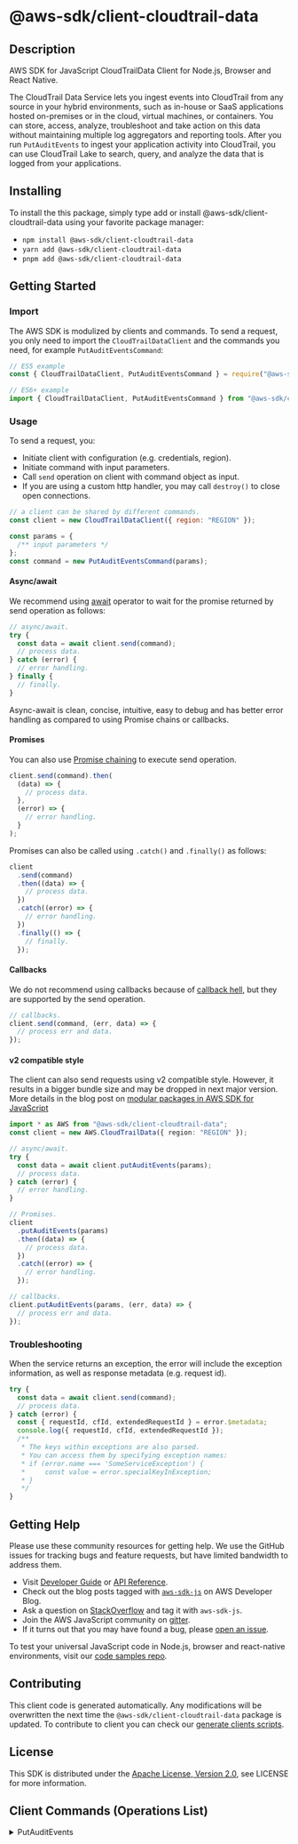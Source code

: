 <!-- generated file, do not edit directly -->

# @aws-sdk/client-cloudtrail-data

## Description

AWS SDK for JavaScript CloudTrailData Client for Node.js, Browser and React Native.

<p>The CloudTrail Data Service lets you ingest events into CloudTrail from any source in your
hybrid environments, such as in-house or SaaS applications hosted on-premises or in the cloud,
virtual machines, or containers. You can store, access, analyze, troubleshoot and take action on
this data without maintaining multiple log aggregators and reporting tools. After you run
<code>PutAuditEvents</code> to ingest your application activity into CloudTrail, you can use CloudTrail Lake to search, query, and analyze the data that is logged
from your applications.</p>

## Installing

To install the this package, simply type add or install @aws-sdk/client-cloudtrail-data
using your favorite package manager:

- `npm install @aws-sdk/client-cloudtrail-data`
- `yarn add @aws-sdk/client-cloudtrail-data`
- `pnpm add @aws-sdk/client-cloudtrail-data`

## Getting Started

### Import

The AWS SDK is modulized by clients and commands.
To send a request, you only need to import the `CloudTrailDataClient` and
the commands you need, for example `PutAuditEventsCommand`:

```js
// ES5 example
const { CloudTrailDataClient, PutAuditEventsCommand } = require("@aws-sdk/client-cloudtrail-data");
```

```ts
// ES6+ example
import { CloudTrailDataClient, PutAuditEventsCommand } from "@aws-sdk/client-cloudtrail-data";
```

### Usage

To send a request, you:

- Initiate client with configuration (e.g. credentials, region).
- Initiate command with input parameters.
- Call `send` operation on client with command object as input.
- If you are using a custom http handler, you may call `destroy()` to close open connections.

```js
// a client can be shared by different commands.
const client = new CloudTrailDataClient({ region: "REGION" });

const params = {
  /** input parameters */
};
const command = new PutAuditEventsCommand(params);
```

#### Async/await

We recommend using [await](https://developer.mozilla.org/en-US/docs/Web/JavaScript/Reference/Operators/await)
operator to wait for the promise returned by send operation as follows:

```js
// async/await.
try {
  const data = await client.send(command);
  // process data.
} catch (error) {
  // error handling.
} finally {
  // finally.
}
```

Async-await is clean, concise, intuitive, easy to debug and has better error handling
as compared to using Promise chains or callbacks.

#### Promises

You can also use [Promise chaining](https://developer.mozilla.org/en-US/docs/Web/JavaScript/Guide/Using_promises#chaining)
to execute send operation.

```js
client.send(command).then(
  (data) => {
    // process data.
  },
  (error) => {
    // error handling.
  }
);
```

Promises can also be called using `.catch()` and `.finally()` as follows:

```js
client
  .send(command)
  .then((data) => {
    // process data.
  })
  .catch((error) => {
    // error handling.
  })
  .finally(() => {
    // finally.
  });
```

#### Callbacks

We do not recommend using callbacks because of [callback hell](http://callbackhell.com/),
but they are supported by the send operation.

```js
// callbacks.
client.send(command, (err, data) => {
  // process err and data.
});
```

#### v2 compatible style

The client can also send requests using v2 compatible style.
However, it results in a bigger bundle size and may be dropped in next major version. More details in the blog post
on [modular packages in AWS SDK for JavaScript](https://aws.amazon.com/blogs/developer/modular-packages-in-aws-sdk-for-javascript/)

```ts
import * as AWS from "@aws-sdk/client-cloudtrail-data";
const client = new AWS.CloudTrailData({ region: "REGION" });

// async/await.
try {
  const data = await client.putAuditEvents(params);
  // process data.
} catch (error) {
  // error handling.
}

// Promises.
client
  .putAuditEvents(params)
  .then((data) => {
    // process data.
  })
  .catch((error) => {
    // error handling.
  });

// callbacks.
client.putAuditEvents(params, (err, data) => {
  // process err and data.
});
```

### Troubleshooting

When the service returns an exception, the error will include the exception information,
as well as response metadata (e.g. request id).

```js
try {
  const data = await client.send(command);
  // process data.
} catch (error) {
  const { requestId, cfId, extendedRequestId } = error.$metadata;
  console.log({ requestId, cfId, extendedRequestId });
  /**
   * The keys within exceptions are also parsed.
   * You can access them by specifying exception names:
   * if (error.name === 'SomeServiceException') {
   *     const value = error.specialKeyInException;
   * }
   */
}
```

## Getting Help

Please use these community resources for getting help.
We use the GitHub issues for tracking bugs and feature requests, but have limited bandwidth to address them.

- Visit [Developer Guide](https://docs.aws.amazon.com/sdk-for-javascript/v3/developer-guide/welcome.html)
  or [API Reference](https://docs.aws.amazon.com/AWSJavaScriptSDK/v3/latest/index.html).
- Check out the blog posts tagged with [`aws-sdk-js`](https://aws.amazon.com/blogs/developer/tag/aws-sdk-js/)
  on AWS Developer Blog.
- Ask a question on [StackOverflow](https://stackoverflow.com/questions/tagged/aws-sdk-js) and tag it with `aws-sdk-js`.
- Join the AWS JavaScript community on [gitter](https://gitter.im/aws/aws-sdk-js-v3).
- If it turns out that you may have found a bug, please [open an issue](https://github.com/aws/aws-sdk-js-v3/issues/new/choose).

To test your universal JavaScript code in Node.js, browser and react-native environments,
visit our [code samples repo](https://github.com/aws-samples/aws-sdk-js-tests).

## Contributing

This client code is generated automatically. Any modifications will be overwritten the next time the `@aws-sdk/client-cloudtrail-data` package is updated.
To contribute to client you can check our [generate clients scripts](https://github.com/aws/aws-sdk-js-v3/tree/main/scripts/generate-clients).

## License

This SDK is distributed under the
[Apache License, Version 2.0](http://www.apache.org/licenses/LICENSE-2.0),
see LICENSE for more information.

## Client Commands (Operations List)

<details>
<summary>
PutAuditEvents
</summary>

[Command API Reference](https://docs.aws.amazon.com/AWSJavaScriptSDK/v3/latest/clients/client-cloudtrail-data/classes/putauditeventscommand.html) / [Input](https://docs.aws.amazon.com/AWSJavaScriptSDK/v3/latest/clients/client-cloudtrail-data/interfaces/putauditeventscommandinput.html) / [Output](https://docs.aws.amazon.com/AWSJavaScriptSDK/v3/latest/clients/client-cloudtrail-data/interfaces/putauditeventscommandoutput.html)

</details>
